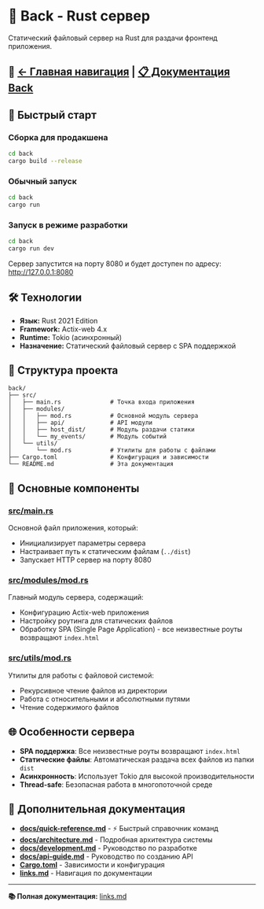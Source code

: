 # 🦀 Back - Rust сервер

Статический файловый сервер на Rust для раздачи фронтенд приложения.

## 🔗 [← Главная навигация](../links.md) | [📋 Документация Back](links.md)

## 🚀 Быстрый старт

### Сборка для продакшена
```bash
cd back
cargo build --release
```

### Обычный запуск
```bash
cd back
cargo run
```

### Запуск в режиме разработки
```bash
cd back
cargo run dev
```

Сервер запустится на порту 8080 и будет доступен по адресу: http://127.0.0.1:8080

## 🛠️ Технологии

- **Язык:** Rust 2021 Edition
- **Framework:** Actix-web 4.x
- **Runtime:** Tokio (асинхронный)
- **Назначение:** Статический файловый сервер с SPA поддержкой

## 📁 Структура проекта

```
back/
├── src/
│   ├── main.rs              # Точка входа приложения
│   ├── modules/
│   │   ├── mod.rs           # Основной модуль сервера
│   │   ├── api/             # API модули
│   │   ├── host_dist/       # Модуль раздачи статики
│   │   └── my_events/       # Модуль событий
│   └── utils/
│       └── mod.rs           # Утилиты для работы с файлами
├── Cargo.toml               # Конфигурация и зависимости
└── README.md                # Эта документация
```

## 🔧 Основные компоненты

### [src/main.rs](src/main.rs)
Основной файл приложения, который:
- Инициализирует параметры сервера
- Настраивает путь к статическим файлам (`../dist`)
- Запускает HTTP сервер на порту 8080

### [src/modules/mod.rs](src/modules/mod.rs)
Главный модуль сервера, содержащий:
- Конфигурацию Actix-web приложения
- Настройку роутинга для статических файлов
- Обработку SPA (Single Page Application) - все неизвестные роуты возвращают `index.html`

### [src/utils/mod.rs](src/utils/mod.rs)
Утилиты для работы с файловой системой:
- Рекурсивное чтение файлов из директории
- Работа с относительными и абсолютными путями
- Чтение содержимого файлов

## 🌐 Особенности сервера

- **SPA поддержка**: Все неизвестные роуты возвращают `index.html`
- **Статические файлы**: Автоматическая раздача всех файлов из папки `dist`
- **Асинхронность**: Использует Tokio для высокой производительности
- **Thread-safe**: Безопасная работа в многопоточной среде

## 📖 Дополнительная документация

- **[docs/quick-reference.md](docs/quick-reference.md)** - ⚡ Быстрый справочник команд
- **[docs/architecture.md](docs/architecture.md)** - Подробная архитектура системы
- **[docs/development.md](docs/development.md)** - Руководство по разработке
- **[docs/api-guide.md](docs/api-guide.md)** - Руководство по созданию API
- **[Cargo.toml](Cargo.toml)** - Зависимости и конфигурация
- **[links.md](links.md)** - Навигация по документации

---

**📚 Полная документация:** [links.md](links.md)
